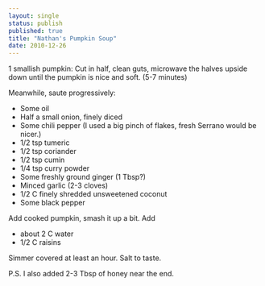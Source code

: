 ```yaml
---
layout: single
status: publish
published: true
title: "Nathan's Pumpkin Soup"
date: 2010-12-26
---
```

1 smallish pumpkin: Cut in half, clean guts, microwave the halves upside down until the pumpkin is nice and soft. (5-7 minutes)

Meanwhile, saute progressively:

* Some oil
* Half a small onion, finely diced
* Some chili pepper (I used a big pinch of flakes, fresh Serrano would be nicer.)
* 1/2 tsp tumeric
* 1/2 tsp coriander
* 1/2 tsp cumin
* 1/4 tsp curry powder
* Some freshly ground ginger (1 Tbsp?)
* Minced garlic (2-3 cloves)
* 1/2 C finely shredded unsweetened coconut
* Some black pepper

Add cooked pumpkin, smash it up a bit. Add

* about 2 C water
* 1/2 C raisins

Simmer covered at least an hour. Salt to taste.

P.S. I also added 2-3 Tbsp of honey near the end.
